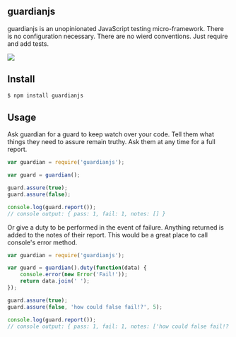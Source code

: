 ## guardianjs

guardianjs is an unopinionated JavaScript testing micro-framework.  There is no configuration necessary.  There are no wierd conventions.  Just require and add tests.

![](http://cdn.meme.am/instances/54336539.jpg)

## Install

```bash
$ npm install guardianjs
```

## Usage

Ask guardian for a guard to keep watch over your code.  Tell them what things they need to assure remain truthy.  Ask them at any time for a full report.

```js
var guardian = require('guardianjs');

var guard = guardian();

guard.assure(true);
guard.assure(false);

console.log(guard.report()); 
// console output: { pass: 1, fail: 1, notes: [] }
```

Or give a duty to be performed in the event of failure.  Anything returned is added to the notes of their report.  This would be a great place to call console's error method.

```js
var guardian = require('guardianjs');

var guard = guardian().duty(function(data) {
	console.error(new Error('Fail!'));
	return data.join(' ');
});

guard.assure(true);
guard.assure(false, 'how could false fail!?', 5);

console.log(guard.report()); 
// console output: { pass: 1, fail: 1, notes: ['how could false fail!? 5'] }
```